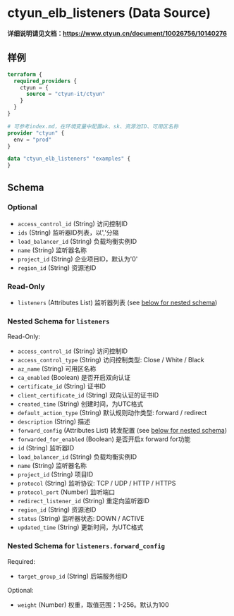 # ctyun_elb_listeners (Data Source)
**详细说明请见文档：https://www.ctyun.cn/document/10026756/10140276**



## 样例

```terraform
terraform {
  required_providers {
    ctyun = {
      source = "ctyun-it/ctyun"
    }
  }
}

# 可参考index.md，在环境变量中配置ak、sk、资源池ID、可用区名称
provider "ctyun" {
  env = "prod"
}

data "ctyun_elb_listeners" "examples" {
}
```

<!-- schema generated by tfplugindocs -->
## Schema

### Optional

- `access_control_id` (String) 访问控制ID
- `ids` (String) 监听器ID列表，以','分隔
- `load_balancer_id` (String) 负载均衡实例ID
- `name` (String) 监听器名称
- `project_id` (String) 企业项目ID，默认为'0'
- `region_id` (String) 资源池ID

### Read-Only

- `listeners` (Attributes List) 监听器列表 (see [below for nested schema](#nestedatt--listeners))

<a id="nestedatt--listeners"></a>
### Nested Schema for `listeners`

Read-Only:

- `access_control_id` (String) 访问控制ID
- `access_control_type` (String) 访问控制类型: Close / White / Black
- `az_name` (String) 可用区名称
- `ca_enabled` (Boolean) 是否开启双向认证
- `certificate_id` (String) 证书ID
- `client_certificate_id` (String) 双向认证的证书ID
- `created_time` (String) 创建时间，为UTC格式
- `default_action_type` (String) 默认规则动作类型: forward / redirect
- `description` (String) 描述
- `forward_config` (Attributes List) 转发配置 (see [below for nested schema](#nestedatt--listeners--forward_config))
- `forwarded_for_enabled` (Boolean) 是否开启x forward for功能
- `id` (String) 监听器ID
- `load_balancer_id` (String) 负载均衡实例ID
- `name` (String) 监听器名称
- `project_id` (String) 项目ID
- `protocol` (String) 监听协议: TCP / UDP / HTTP / HTTPS
- `protocol_port` (Number) 监听端口
- `redirect_listener_id` (String) 重定向监听器ID
- `region_id` (String) 资源池ID
- `status` (String) 监听器状态: DOWN / ACTIVE
- `updated_time` (String) 更新时间，为UTC格式

<a id="nestedatt--listeners--forward_config"></a>
### Nested Schema for `listeners.forward_config`

Required:

- `target_group_id` (String) 后端服务组ID

Optional:

- `weight` (Number) 权重，取值范围：1-256。默认为100